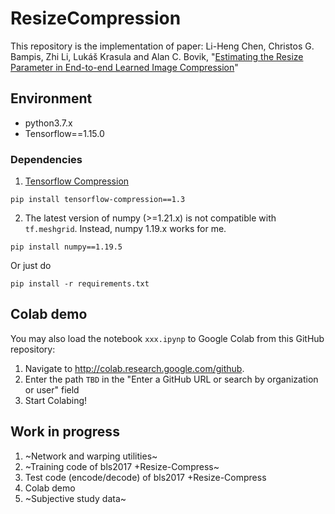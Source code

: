 # ResizeCompression

This repository is the implementation of paper: Li-Heng Chen, Christos G. Bampis, Zhi Li, Lukáš Krasula and Alan C. Bovik, "[Estimating the Resize Parameter in End-to-end Learned Image Compression](https://arxiv.org/abs/2204.12022)"

## Environment
- python3.7.x
- Tensorflow==1.15.0
### Dependencies
1. [Tensorflow Compression](https://github.com/tensorflow/compression)
```
pip install tensorflow-compression==1.3
```
2. The latest version of numpy (>=1.21.x) is not compatible with `tf.meshgrid`. Instead, numpy 1.19.x works for me.
```
pip install numpy==1.19.5
```
Or just do
```
pip install -r requirements.txt
```

## Colab demo
You may also load the notebook `xxx.ipynp` to Google Colab from this GitHub repository: 
1. Navigate to http://colab.research.google.com/github.
2. Enter the path `TBD` in the "Enter a GitHub URL or search by organization or user" field
3. Start Colabing!

## Work in progress
1. ~Network and warping utilities~
2. ~Training code of bls2017 +Resize-Compress~
3. Test code (encode/decode) of bls2017 +Resize-Compress
4. Colab demo
5. ~Subjective study data~
